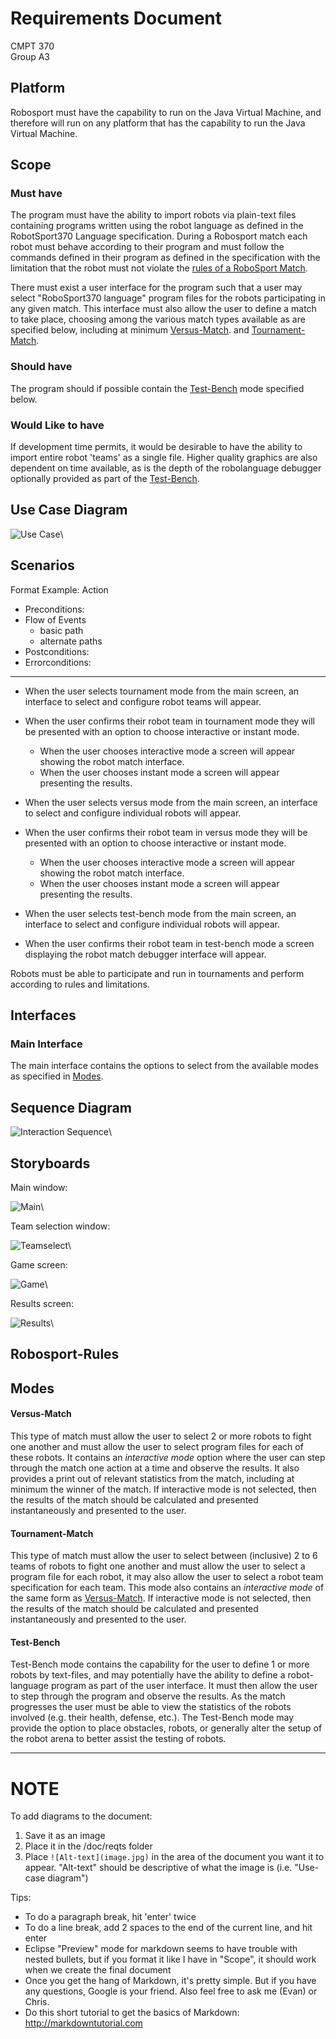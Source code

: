 # Requirements Document
CMPT 370  
Group A3  

## Platform
Robosport must have the capability to run on the Java Virtual Machine, and therefore will run 
on any platform that has the capability to run the Java Virtual Machine.

## Scope
### Must have
The program must have the ability to import robots via plain-text files containing programs written using the robot language as defined in the RobotSport370 Language specification. During a Robosport match each robot must behave according to their program and must follow the commands defined in their program as defined in the specification with the limitation that the robot must not violate the [rules of a RoboSport Match](#robosport-rules).

There must exist a user interface for the program such that a user may select "RoboSport370 language" program files for
the robots participating in any given match. This interface must also allow the user to define a match to take place,
choosing among the various match types available as are specified below, including at minimum [Versus-Match](#versus-match).
and [Tournament-Match](#tournament-match).

### Should have
The program should if possible contain the [Test-Bench](#test-bench) mode specified below.

### Would Like to have
If development time permits, it would be desirable to have the ability to import entire robot 'teams' as a single file.
Higher quality graphics are also dependent on time available, as is the depth of the robolanguage debugger optionally 
provided as part of the [Test-Bench](#test-bench).

## Use Case Diagram

![Use Case](use_case.png)\  

## Scenarios
Format Example:
Action
- Preconditions:
- Flow of Events
    - basic path
    - alternate paths
- Postconditions:
- Errorconditions:
---

- When the user selects tournament mode from the main screen, an interface to select and configure robot teams will appear.
- When the user confirms their robot team in tournament mode they will be presented with an option to choose interactive 
  or instant mode.
    - When the user chooses interactive mode a screen will appear showing the robot match interface.
    - When the user chooses instant mode a screen will appear presenting the results.

- When the user selects versus mode from the main screen, an interface to select and configure individual robots will appear.
- When the user confirms their robot team in versus mode they will be presented with an option to choose interactive 
  or instant mode.
    - When the user chooses interactive mode a screen will appear showing the robot match interface.
    - When the user chooses instant mode a screen will appear presenting the results.

- When the user selects test-bench mode from the main screen, an interface to select and configure individual robots will appear.
- When the user confirms their robot team in test-bench mode a screen displaying the robot match debugger interface will appear.

Robots must be able to participate and run in tournaments and perform according to rules and limitations. 

## Interfaces
### Main Interface
The main interface contains the options to select from the available modes as specified in [Modes](#modes).

## Sequence Diagram
![Interaction Sequence](interaction-sequence.png)\  

## Storyboards
Main window:

![Main](Main.jpg)\  

Team selection window:

![Teamselect](Teamselect.jpg)\  

Game screen:

![Game](Game.jpg)\  

Results screen:

![Results](Results.jpg)\  

## Robosport-Rules

## Modes
#### Versus-Match
This type of match must allow the user to select 2 or more robots to fight one another and must allow the user to select
program files for each of these robots. It contains an *interactive mode* option where the user can step through the 
match one action at a time and observe the results. It also provides a print out of relevant statistics from the match, 
including at minimum the winner of the match. If interactive mode is not selected, then the results of the match should 
be calculated and presented instantaneously and presented to the user.

#### Tournament-Match
This type of match must allow the user to select between (inclusive) 2 to 6 teams of robots to fight one another and must 
allow the user to select a program file for each robot, it may also allow the user to select a robot team specification 
for each team. This mode also contains an *interactive mode* of the same form as [Versus-Match](#versus-match).
If interactive mode is not selected, then the results of the match should 
be calculated and presented instantaneously and presented to the user.

#### Test-Bench
Test-Bench mode contains the capability for the user to define 1 or more robots by text-files, and may potentially have 
the ability to define a robot-language program as part of the user interface. It must then allow the user to step through 
the program and observe the results. As the match progresses the user must be able to view the statistics of the robots 
involved (e.g. their health, defense, etc.). The Test-Bench mode may provide the option to place obstacles, robots, or generally
alter the setup of the robot arena to better assist the testing of robots.


------

# NOTE

To add diagrams to the document:

1. Save it as an image  
2. Place it in the /doc/reqts folder  
3. Place `![Alt-text](image.jpg)` in the area of the document you want it to appear.  "Alt-text" should be descriptive of what the image is (i.e. "Use-case diagram")

Tips:

* To do a paragraph break, hit 'enter' twice  
* To do a line break, add 2 spaces to the end of the current line, and hit enter
* Eclipse "Preview" mode for markdown seems to have trouble with nested bullets, but if you format it like I have in "Scope", it should work when we create the final document
* Once you get the hang of Markdown, it's pretty simple.  But if you have any questions, Google is your friend.  Also feel free to ask me (Evan) or Chris.
* Do this short tutorial to get the basics of Markdown: http://markdowntutorial.com
